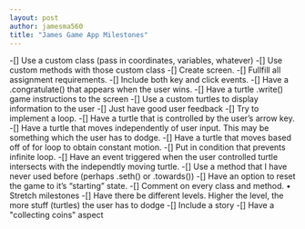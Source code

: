 ```yaml
---
layout: post
author: jamesma560
title: "James Game App Milestones"
---
```


-[]	Use a custom class (pass in coordinates, variables, whatever)
-[]	Use custom methods with those custom class
-[] Create screen. 
-[]	Fullfill all assignment requirements.
-[] Include both key and click events. 
-[] Have a .congratulate() that appears when the user wins.
-[] Have a turtle .write() game instructions to the screen
-[]	Use a custom turtles to display information to the user
-[]	Just have good user feedback
-[]	Try to implement a loop.
-[]	Have a turtle that is controlled by the user’s arrow key. 
-[]	Have a turtle that moves independently of user input. This may be something which the user has to dodge.
-[] Have a turtle that moves based off of for loop to obtain constant motion. 
-[] Put in condition that prevents infinite loop. 
-[] Have an event triggered when the user controlled turtle intersects with the independtly moving turtle.
-[]	Use a method that I have never used before (perhaps .seth() or .towards())
-[]	Have an option to reset the game to it’s “starting” state. 
-[] Comment on every class and method. 
•	Stretch milestones
-[]	Have there be different levels. Higher the level, the more stuff (turtles) the user has to dodge
-[] Include a story
-[] Have a "collecting coins" aspect
